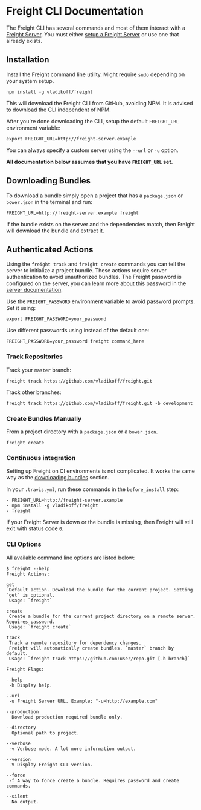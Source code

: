 # Freight CLI Documentation

The Freight CLI has several commands and most of them interact with a [Freight Server](https://github.com/vladikoff/freight-server).
You must either [setup a Freight Server]() or use one that already exists. 

## Installation

Install the Freight command line utility. Might require `sudo` depending on your system setup.

```
npm install -g vladikoff/freight 
```

This will download the Freight CLI from GitHub, avoiding NPM. 
It is advised to download the CLI independent of NPM.

After you're done downloading the CLI, setup the default `FREIGHT_URL` environment variable:
```
export FREIGHT_URL=http://freight-server.example
```

You can always specify a custom server using the `--url` or `-u` option. 

**All documentation below assumes that you have `FREIGHT_URL` set.**

## Downloading Bundles

To download a bundle simply open a project that has a `package.json` or `bower.json` in the terminal and run:
```
FREIGHT_URL=http://freight-server.example freight
```

If the bundle exists on the server and the dependencies match, then Freight will download the bundle and extract it.

## Authenticated Actions

Using the `freight track` and `freight create` commands you can tell the server to initialize a project bundle.
These actions require server authentication to avoid unauthorized bundles.
The Freight password is configured on the server, you can learn more about this password in 
 the [server documentation](https://github.com/vladikoff/freight-server/blob/master/README.md).

Use the `FREIGHT_PASSWORD` environment variable to avoid password prompts.
Set it using:
```
export FREIGHT_PASSWORD=your_password
```
Use different passwords using instead of the default one:
```
FREIGHT_PASSWORD=your_password freight command_here
```

### Track Repositories

Track your `master` branch:

``` 
freight track https://github.com/vladikoff/freight.git 
```

Track other branches:

``` 
freight track https://github.com/vladikoff/freight.git -b development
```

### Create Bundles Manually

From a project directory with a `package.json` or a `bower.json`.

``` 
freight create
```

### Continuous integration

Setting up Freight on CI environments is not complicated. 
It works the same way as the [downloading bundles](/cli.html#downloading-bundles) section.

In your `.travis.yml`, run these commands in the `before_install` step:
```
- FREIGHT_URL=http://freight-server.example
- npm install -g vladikoff/freight
- freight
```

If your Freight Server is down or the bundle is missing, then Freight will still exit with status code `0`.

### CLI Options

All available command line options are listed below:

```
$ freight --help
Freight Actions:

get
 Default action. Download the bundle for the current project. Setting `get` is optional. 
 Usage: `freight`

create
 Create a bundle for the current project directory on a remote server. Requires password. 
 Usage: `freight create`

track
 Track a remote repository for dependency changes.
 Freight will automatically create bundles. `master` branch by default. 
 Usage: `freight track https://github.com:user/repo.git [-b branch]`

Freight Flags:

--help
 -h Display help.

--url
 -u Freight Server URL. Example: "-u=http://example.com"

--production
  Download production required bundle only.

--directory
  Optional path to project.

--verbose
 -v Verbose mode. A lot more information output.

--version
 -V Display Freight CLI version.

--force
 -f A way to force create a bundle. Requires password and create commands.

--silent
  No output.
```

